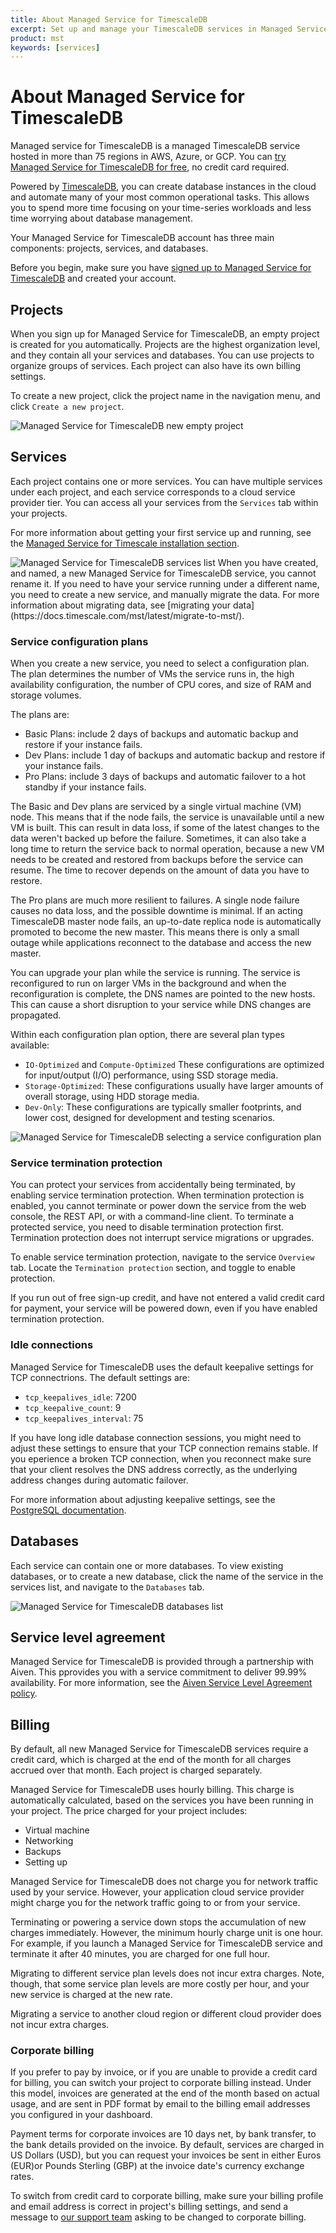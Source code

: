```yaml
---
title: About Managed Service for TimescaleDB
excerpt: Set up and manage your TimescaleDB services in Managed Service for TimescaleDB
product: mst
keywords: [services]
---
```


# About Managed Service for TimescaleDB

Managed service for TimescaleDB is a managed TimescaleDB service hosted in more
than 75 regions in AWS, Azure, or GCP. You can
[try Managed Service for TimescaleDB for free][sign-up], no credit card
required.

Powered by [TimescaleDB][timescale-features], you can create database instances
in the  cloud and automate many of your most common operational tasks. This
allows you to spend more time focusing on your time-series workloads and less
time worrying about database management.

Your Managed Service for TimescaleDB account has three main components:
projects, services, and databases.

Before you begin, make sure you have
[signed up to Managed Service for TimescaleDB][sign-up] and created your account.

## Projects

When you sign up for Managed Service for TimescaleDB, an empty project is
created for you automatically. Projects are the highest organization level, and
they contain all your services and databases. You can use projects to organize
groups of services. Each project can also have its own billing settings.

To create a new project, click the project name in the navigation menu, and
click `Create a new project`.

<img class="main-content__illustration" src="https://s3.amazonaws.com/assets.timescale.com/mst-empty-project.png" alt="Managed Service for TimescaleDB new empty project"/>

## Services

Each project contains one or more services. You can have multiple services under
each project, and each service corresponds to a cloud service provider tier. You
can access all your services from the `Services` tab within your projects.

For more information about getting your first service up and running, see the
[Managed Service for Timescale installation section][mst-install].

<img class="main-content__illustration" src="https://s3.amazonaws.com/assets.timescale.com/mst-services.png" alt="Managed Service for TimescaleDB services list"/>

<highlight type="important">
When you have created, and named, a new Managed Service for TimescaleDB service,
you cannot rename it. If you need to have your service running under a different
name, you need to create a new service, and manually migrate the data. For more
information about migrating data, see
[migrating your data](https://docs.timescale.com/mst/latest/migrate-to-mst/).
</highlight>

### Service configuration plans

When you create a new service, you need to select a configuration plan. The plan
determines the number of VMs the service runs in, the high availability
configuration, the number of CPU cores, and size of RAM and storage volumes.

The plans are:

*   Basic Plans: include 2 days of backups and automatic backup and restore if
  your instance fails.
*   Dev Plans: include 1 day of backups and automatic backup and restore if your
  instance fails.
*   Pro Plans: include 3 days of backups and automatic failover to a hot standby
  if your instance fails.

The Basic and Dev plans are serviced by a single virtual machine (VM) node. This
means that if the node fails, the service is unavailable until a new VM is
built. This can result in data loss, if some of the latest changes to the data
weren't backed up before the failure. Sometimes, it can also take a long time to
return the service back to normal operation, because a new VM needs to be
created and restored from backups before the service can resume. The time to
recover depends on the amount of data you have to restore.

The Pro plans are much more resilient to failures. A single node failure causes
no data loss, and the possible downtime is minimal. If an acting TimescaleDB
master node fails, an up-to-date replica node is automatically promoted to
become the new master. This means there is only a small outage while
applications reconnect to the database and access the new master.

You can upgrade your plan while the service is running. The service is
reconfigured to run on larger VMs in the background and when the reconfiguration
is complete, the DNS names are pointed to the new hosts. This can cause a short
disruption to your service while DNS changes are propagated.

Within each configuration plan option, there are several plan types available:

*   `IO-Optimized` and `Compute-Optimized` These configurations are optimized
    for input/output (I/O) performance, using SSD storage media.
*   `Storage-Optimized`: These configurations usually have larger amounts of
    overall storage, using HDD storage media.
*   `Dev-Only`: These configurations are typically smaller footprints, and lower
    cost, designed for development and testing scenarios.

<img class="main-content__illustration" src="https://s3.amazonaws.com/assets.timescale.com/mst-service-plans.png" alt="Managed Service for TimescaleDB selecting a service configuration plan"/>

### Service termination protection

You can protect your services from accidentally being terminated, by enabling
service termination protection. When termination protection is enabled, you
cannot terminate or power down the service from the web console, the REST API,
or with a command-line client. To terminate a protected service, you need to
disable termination protection first. Termination protection does not interrupt
service migrations or upgrades.

To enable service termination protection, navigate to the service `Overview`
tab. Locate the `Termination protection` section, and toggle to enable
protection.

<highlight type="important">
If you run out of free sign-up credit, and have not entered a valid credit card
for payment, your service will be powered down, even if you have enabled
termination protection.
</highlight>

### Idle connections

Managed Service for TimescaleDB uses the default keepalive settings for TCP connectrions. The default settings are:

*   `tcp_keepalives_idle`: 7200
*   `tcp_keepalive_count`: 9
*   `tcp_keepalives_interval`: 75

If you have long idle database connection sessions, you might need to adjust
these settings to ensure that your TCP connection remains stable. If you
eperience a broken TCP connection, when you reconnect make sure that your client
resolves the DNS address correctly, as the underlying address changes during
automatic failover.

For more information about adjusting keepalive settings, see the
[PostgreSQL documentation][pg-keepalive].

## Databases

Each service can contain one or more databases. To view existing databases, or
to create a new database, click the name of the service in the services list,
and navigate to the `Databases` tab.

<img class="main-content__illustration" src="https://s3.amazonaws.com/assets.timescale.com/mst-databases.png" alt="Managed Service for TimescaleDB databases list"/>

## Service level agreement

Managed Service for TimescaleDB is provided through a partnership with Aiven. This pprovides you with a service commitment to deliver 99.99% availability. For more information, see the [Aiven Service Level Agreement policy][aiven-sla].

## Billing

By default, all new Managed Service for TimescaleDB services require a credit
card, which is charged at the end of the month for all charges accrued over that
month. Each project is charged separately.

Managed Service for TimescaleDB uses hourly billing. This charge is
automatically calculated, based on the services you have been running in your
project. The price charged for your project includes:

*   Virtual machine
*   Networking
*   Backups
*   Setting up

<highlight type="note">
Managed Service for TimescaleDB does not charge you for network traffic used by
your service. However, your application cloud service provider might charge you
for the network traffic going to or from your service.
</highlight>

Terminating or powering a service down stops the accumulation of new charges
immediately. However, the minimum hourly charge unit is one hour. For example,
if you launch a Managed Service for TimescaleDB service and terminate it after
40 minutes, you are charged for one full hour.

Migrating to different service plan levels does not incur extra charges. Note,
though, that some service plan levels are more costly per hour, and your new
service is charged at the new rate.

Migrating a service to another cloud region or different cloud provider does not
incur extra charges.

### Corporate billing

If you prefer to pay by invoice, or if you are unable to provide a credit card
for billing, you can switch your project to corporate billing instead. Under
this model, invoices are generated at the end of the month based on actual
usage, and are sent in PDF format by email to the billing email addresses you
configured in your dashboard.

Payment terms for corporate invoices are 10 days net, by bank transfer, to the
bank details provided on the invoice. By default, services are charged in US
Dollars (USD), but you can request your invoices be sent in either Euros (EUR)or
Pounds Sterling (GBP) at the invoice date's currency exchange rates.

To switch from credit card to corporate billing, make sure your billing profile
and email address is correct in project's billing settings, and send a message
to [our support team][timescale-support] asking to be changed to corporate
billing.

[timescale-features]: https://www.timescale.com/products/#features
[mst-install]: /install/:currentVersion:/installation-mst/
[sign-up]: https://www.timescale.com/cloud-signup
[timescale-support]: https://www.timescale.com/support
[aiven-sla]: https://aiven.io/sla
[pg-keepalive]: http://www.postgresql.org/docs/9.5/static/libpq-connect.html#LIBPQ-KEEPALIVES
